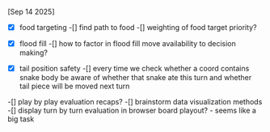 [Sep 14 2025]

  -[x] food targeting
    -[] find path to food
    -[] weighting of food target priority?
  -[x] flood fill
    -[] how to factor in flood fill move availability to decision making?
  -[x] tail position safety
    -[] every time we check whether a coord contains snake body be aware of whether that snake
        ate this turn and whether tail piece will be moved next turn
  

  -[] play by play evaluation recaps?
    -[] brainstorm data visualization methods
    -[] display turn by turn evaluation in browser board playout?
      - seems like a big task
  
  

